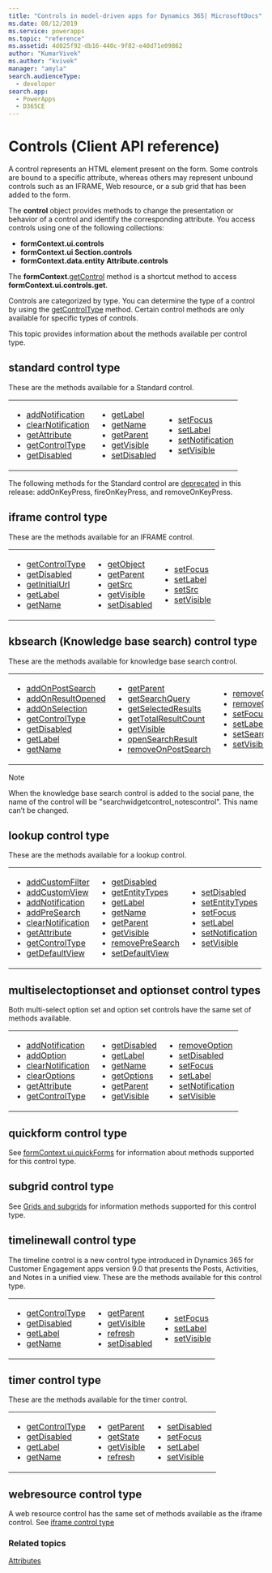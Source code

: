 ```yaml
---
title: "Controls in model-driven apps for Dynamics 365| MicrosoftDocs"
ms.date: 08/12/2019
ms.service: powerapps
ms.topic: "reference"
ms.assetid: 4d025f92-db16-440c-9f82-e40d71e09862
author: "KumarVivek"
ms.author: "kvivek"
manager: "amyla"
search.audienceType: 
  - developer
search.app: 
  - PowerApps
  - D365CE
---
```

# Controls (Client API reference)



A control represents an HTML element present on the form. Some controls are bound to a specific attribute, whereas others may represent unbound controls such as an IFRAME, Web resource, or a sub grid that has been added to the form. 

The **control** object provides methods to change the presentation or behavior of a control and identify the corresponding attribute. You access controls using one of the following collections: 
- **formContext.ui.controls**
- **formContext.ui Section.controls**
- **formContext.data.entity** **Attribute.controls**

The **formContext**.[getControl](controls/getControl.md) method is a shortcut method to access **formContext.ui.controls.get**. 

Controls are categorized by type. You can determine the type of a control by using the [getControlType](controls/getControlType.md) method. Certain control methods are only available for specific types of controls.

This topic provides information about the methods available per control type. 

## standard control type

These are the methods available for a Standard control.

<table>
<tr>
<td>
<ul>
<li><a href="controls/addNotification.md" data-raw-source="[addNotification](controls/addNotification.md)">addNotification</a></li>
<li><a href="controls/clearNotification.md" data-raw-source="[clearNotification](controls/clearNotification.md)">clearNotification</a></li>
<li><a href="controls/getAttribute.md" data-raw-source="[getAttribute](controls/getAttribute.md)">getAttribute</a></a></li>
<li><a href="controls/getControlType.md" data-raw-source="[getControlType](controls/getControlType.md)">getControlType</a></li>
<li><a href="controls/getDisabled.md" data-raw-source="[getDisabled](controls/getDisabled.md)">getDisabled</a></li>
</ul>
</td>
<td>
<ul>
<li><a href="controls/getLabel.md" data-raw-source="[getLabel](controls/getLabel.md)">getLabel</a></li>
<li><a href="controls/getName.md" data-raw-source="[getName](controls/getName.md)">getName</a></li>
<li><a href="controls/getParent.md" data-raw-source="[getParent](controls/getParent.md)">getParent</a></li>
<li><a href="controls/getVisible.md" data-raw-source="[getVisible](controls/getVisible.md)">getVisible</a></li>
<li><a href="controls/setDisabled.md" data-raw-source="[setDisabled](controls/setDisabled.md)">setDisabled</a></li>
</ul>
</td>
<td>
<ul>
<li><a href="controls/setFocus.md" data-raw-source="[setFocus](controls/setFocus.md)">setFocus</a></li>
<li><a href="controls/setLabel.md" data-raw-source="[setLabel](controls/setLabel.md)">setLabel</a></li>
<li><a href="controls/setNotification.md" data-raw-source="[setNotification](controls/setNotification.md)">setNotification</a></li>
<li><a href="controls/setVisible.md" data-raw-source="[setVisible](controls/setVisible.md)">setVisible</a></li>
</ul>
</td>
</tr>
</table>

The following methods for the Standard control are [deprecated](/dynamics365/get-started/whats-new/customer-engagement/important-changes-coming#some-client-apis-are-deprecated) in this release: addOnKeyPress, fireOnKeyPress, and removeOnKeyPress.

## iframe control type

These are the methods available for an IFRAME control.

<table>
<tr>
<td>
<ul>
<li><a href="controls/getControlType.md" data-raw-source="[getControlType](controls/getControlType.md)">getControlType</a></li>
<li><a href="controls/getDisabled.md" data-raw-source="[getDisabled](controls/getDisabled.md)">getDisabled</a></li>
<li><a href="controls/getInitialUrl.md" data-raw-source="[getInitialUrl](controls/getInitialUrl.md)">getInitialUrl</a></li>
<li><a href="controls/getLabel.md" data-raw-source="[getLabel](controls/getLabel.md)">getLabel</a></li>
<li><a href="controls/getName.md" data-raw-source="[getName](controls/getName.md)">getName</a></li>
</ul>
</td>
<td>
<ul>
<li><a href="controls/getObject.md" data-raw-source="[getObject](controls/getObject.md)">getObject</a></li>
<li><a href="controls/getParent.md" data-raw-source="[getParent](controls/getParent.md)">getParent</a></li>
<li><a href="controls/getSrc.md" data-raw-source="[getSrc](controls/getSrc.md)">getSrc</a></li>
<li><a href="controls/getVisible.md" data-raw-source="[getVisible](controls/getVisible.md)">getVisible</a></li>
<li><a href="controls/setDisabled.md" data-raw-source="[setDisabled](controls/setDisabled.md)">setDisabled</a></li>
</ul>
</td>
<td>
<ul>
<li><a href="controls/setFocus.md" data-raw-source="[setFocus](controls/setFocus.md)">setFocus</a></li>
<li><a href="controls/setLabel.md" data-raw-source="[setLabel](controls/setLabel.md)">setLabel</a></li>
<li><a href="controls/setSrc.md" data-raw-source="[setSrc](controls/setSrc.md)">setSrc</a></li>
<li><a href="controls/setVisible.md" data-raw-source="[setVisible](controls/setVisible.md)">setVisible</a></li>
</ul>
</td>
</tr>
</table>

## kbsearch (Knowledge base search) control type

These are the methods available for knowledge base search control.

<table>
<tr>
<td>
<ul>
<li><a href="controls/addOnPostSearch.md" data-raw-source="[addOnPostSearch](controls/addOnPostSearch.md)">addOnPostSearch</a></li>
<li><a href="controls/addOnResultOpened.md" data-raw-source="[addOnResultOpened](controls/addOnResultOpened.md)">addOnResultOpened</a></li>
<li><a href="controls/addOnSelection.md" data-raw-source="[addOnSelection](controls/addOnSelection.md)">addOnSelection</a></li>
<li><a href="controls/getControlType.md" data-raw-source="[getControlType](controls/getControlType.md)">getControlType</a></li>
<li><a href="controls/getDisabled.md" data-raw-source="[getDisabled](controls/getDisabled.md)">getDisabled</a></li>
<li><a href="controls/getLabel.md" data-raw-source="[getLabel](controls/getLabel.md)">getLabel</a></li>
<li><a href="controls/getName.md" data-raw-source="[getName](controls/getName.md)">getName</a></li>
</ul>
</td>
<td>
<ul>
<li><a href="controls/getParent.md" data-raw-source="[getParent](controls/getParent.md)">getParent</a></li>
<li><a href="controls/getSearchQuery.md" data-raw-source="[getSearchQuery](controls/getSearchQuery.md)">getSearchQuery</a></li>
<li><a href="controls/getSelectedResults.md" data-raw-source="[getSelectedResults](controls/getSelectedResults.md)">getSelectedResults</a></li>
<li><a href="controls/getTotalResultCount.md" data-raw-source="[getTotalResultCount](controls/getTotalResultCount.md)">getTotalResultCount</a></li>
<li><a href="controls/getVisible.md" data-raw-source="[getVisible](controls/getVisible.md)">getVisible</a></li>
<li><a href="controls/openSearchResult.md" data-raw-source="[openSearchResult](controls/openSearchResult.md)">openSearchResult</a></li>
<li><a href="controls/removeOnPostSearch.md" data-raw-source="[removeOnPostSearch](controls/removeOnPostSearch.md)">removeOnPostSearch</a></li>

</ul>
</td>
<td>
<ul>
<li><a href="controls/removeOnResultOpened.md" data-raw-source="[removeOnResultOpened](controls/removeOnResultOpened.md)">removeOnResultOpened</a></li>
<li><a href="controls/removeOnSelection.md" data-raw-source="[removeOnSelection](controls/removeOnSelection.md)">removeOnSelection</a></li>
<li><a href="controls/setFocus.md" data-raw-source="[setFocus](controls/setFocus.md)">setFocus</a></li>
<li><a href="controls/setLabel.md" data-raw-source="[setLabel](controls/setLabel.md)">setLabel</a></li>
<li><a href="controls/setSearchQuery.md" data-raw-source="[setSearchQuery](controls/setSearchQuery.md)">setSearchQuery</a></li>
<li><a href="controls/setVisible.md" data-raw-source="[setVisible](controls/setVisible.md)">setVisible</a></li>
</ul>
</td>
</tr>
</table>

>[!NOTE]
>When the knowledge base search control is added to the social pane, the name of the control will be "searchwidgetcontrol_notescontrol". This name can’t be changed. 

## lookup control type

These are the methods available for a lookup control.

<table>
<tr>
<td>
<ul>
<li><a href="controls/addCustomFilter.md" data-raw-source="[addCustomFilter](controls/addCustomFilter.md)">addCustomFilter</a></li>
<li><a href="controls/addCustomView.md" data-raw-source="[addCustomView](controls/addCustomView.md)">addCustomView</a></li>
<li><a href="controls/addNotification.md" data-raw-source="[addNotification](controls/addNotification.md)">addNotification</a></li>
<li><a href="controls/addPreSearch.md" data-raw-source="[addPreSearch](controls/addPreSearch.md)">addPreSearch</a></li>
<li><a href="controls/clearNotification.md" data-raw-source="[clearNotification](controls/clearNotification.md)">clearNotification</a></li>
<li><a href="controls/getAttribute.md" data-raw-source="[getAttribute](controls/getAttribute.md)">getAttribute</a></a></li>
<li><a href="controls/getControlType.md" data-raw-source="[getControlType](controls/getControlType.md)">getControlType</a></li>
<li><a href="controls/getDefaultView.md" data-raw-source="[getDefaultView](controls/getDefaultView.md)">getDefaultView</a></li>
</ul>
</td>
<td>
<ul>
<li><a href="controls/getDisabled.md" data-raw-source="[getDisabled](controls/getDisabled.md)">getDisabled</a></li>
<li><a href="controls/getEntityTypes.md" data-raw-source="[getEntityTypes](controls/getEntityTypes.md)">getEntityTypes</a></li>
<li><a href="controls/getLabel.md" data-raw-source="[getLabel](controls/getLabel.md)">getLabel</a></li>
<li><a href="controls/getName.md" data-raw-source="[getName](controls/getName.md)">getName</a></li>
<li><a href="controls/getParent.md" data-raw-source="[getParent](controls/getParent.md)">getParent</a></li>
<li><a href="controls/getVisible.md" data-raw-source="[getVisible](controls/getVisible.md)">getVisible</a></li>
<li><a href="controls/removePreSearch.md" data-raw-source="[removePreSearch](controls/removePreSearch.md)">removePreSearch</a></li>
<li><a href="controls/setDefaultView.md" data-raw-source="[setDefaultView](controls/setDefaultView.md)">setDefaultView</a></li>

</ul>
</td>
<td>
<ul>
<li><a href="controls/setDisabled.md" data-raw-source="[setDisabled](controls/setDisabled.md)">setDisabled</a></li>
<li><a href="controls/setEntityTypes.md" data-raw-source="[setEntityTypes](controls/setEntityTypes.md)">setEntityTypes</a></li>
<li><a href="controls/setFocus.md" data-raw-source="[setFocus](controls/setFocus.md)">setFocus</a></li>
<li><a href="controls/setLabel.md" data-raw-source="[setLabel](controls/setLabel.md)">setLabel</a></li>
<li><a href="controls/setNotification.md" data-raw-source="[setNotification](controls/setNotification.md)">setNotification</a></li>
<li><a href="controls/setVisible.md" data-raw-source="[setVisible](controls/setVisible.md)">setVisible</a></li>
</ul>
</td>
</tr>
</table>

## multiselectoptionset and optionset control types

Both multi-select option set and option set controls have the same set of methods available.

<table>
<tr>
<td>
<ul>
<li><a href="controls/addNotification.md" data-raw-source="[addNotification](controls/addNotification.md)">addNotification</a></li>
<li><a href="controls/addOption.md" data-raw-source="[addOption](controls/addOption.md)">addOption</a></li>
<li><a href="controls/clearNotification.md" data-raw-source="[clearNotification](controls/clearNotification.md)">clearNotification</a></li>
<li><a href="controls/clearOptions.md" data-raw-source="[clearOptions](controls/clearOptions.md)">clearOptions</a></li>
<li><a href="controls/getAttribute.md" data-raw-source="[getAttribute](controls/getAttribute.md)">getAttribute</a></a></li>
<li><a href="controls/getControlType.md" data-raw-source="[getControlType](controls/getControlType.md)">getControlType</a></li>
</ul>
</td>
<td>
<ul>
<li><a href="controls/getDisabled.md" data-raw-source="[getDisabled](controls/getDisabled.md)">getDisabled</a></li>
<li><a href="controls/getLabel.md" data-raw-source="[getLabel](controls/getLabel.md)">getLabel</a></li>
<li><a href="controls/getName.md" data-raw-source="[getName](controls/getName.md)">getName</a></li>
<li><a href="controls/getOptions.md" data-raw-source="[getOptions](controls/getOptions.md)">getOptions</a></li>
<li><a href="controls/getParent.md" data-raw-source="[getParent](controls/getParent.md)">getParent</a></li>
<li><a href="controls/getVisible.md" data-raw-source="[getVisible](controls/getVisible.md)">getVisible</a></li>

</ul>
</td>
<td>
<ul>
<li><a href="controls/removeoption.md" data-raw-source="[removeOption](controls/removeoption.md)">removeOption</a></li>
<li><a href="controls/setDisabled.md" data-raw-source="[setDisabled](controls/setDisabled.md)">setDisabled</a></li>
<li><a href="controls/setFocus.md" data-raw-source="[setFocus](controls/setFocus.md)">setFocus</a></li>
<li><a href="controls/setLabel.md" data-raw-source="[setLabel](controls/setLabel.md)">setLabel</a></li>
<li><a href="controls/setNotification.md" data-raw-source="[setNotification](controls/setNotification.md)">setNotification</a></li>
<li><a href="controls/setVisible.md" data-raw-source="[setVisible](controls/setVisible.md)">setVisible</a></li>

</ul>
</td>
</tr>
</table>

## quickform control type

See [formContext.ui.quickForms](formcontext-ui-quickforms.md) for information about methods supported for this control type.

## subgrid control type

See [Grids and subgrids](grids.md) for information methods supported for this control type.

## timelinewall control type

The timeline control is a new control type introduced in Dynamics 365 for Customer Engagement apps version 9.0 that presents the Posts, Activities, and Notes in a unified view. These are the methods available for this control type.

<table>
<tr>
<td>
<ul>
<li><a href="controls/getControlType.md" data-raw-source="[getControlType](controls/getControlType.md)">getControlType</a></li>
<li><a href="controls/getDisabled.md" data-raw-source="[getDisabled](controls/getDisabled.md)">getDisabled</a></li>
<li><a href="controls/getLabel.md" data-raw-source="[getLabel](controls/getLabel.md)">getLabel</a></li>
<li><a href="controls/getName.md" data-raw-source="[getName](controls/getName.md)">getName</a></li>
</ul>
</td>
<td>
<ul>

<li><a href="controls/getParent.md" data-raw-source="[getParent](controls/getParent.md)">getParent</a></li>
<li><a href="controls/getVisible.md" data-raw-source="[getVisible](controls/getVisible.md)">getVisible</a></li>
<li><a href="controls/refresh.md" data-raw-source="[refresh](controls/refresh.md)">refresh</a></li>
<li><a href="controls/setDisabled.md" data-raw-source="[setDisabled](controls/setDisabled.md)">setDisabled</a></li>
</ul>
</td>
<td>
<ul>
<li><a href="controls/setFocus.md" data-raw-source="[setFocus](controls/setFocus.md)">setFocus</a></li>
<li><a href="controls/setLabel.md" data-raw-source="[setLabel](controls/setLabel.md)">setLabel</a></li>
<li><a href="controls/setVisible.md" data-raw-source="[setVisible](controls/setVisible.md)">setVisible</a></li>
</ul>
</td>
</tr>
</table>

## timer control type

These are the methods available for the timer control.

<table>
<tr>
<td>
<ul>
<li><a href="controls/getControlType.md" data-raw-source="[getControlType](controls/getControlType.md)">getControlType</a></li>
<li><a href="controls/getDisabled.md" data-raw-source="[getDisabled](controls/getDisabled.md)">getDisabled</a></li>
<li><a href="controls/getLabel.md" data-raw-source="[getLabel](controls/getLabel.md)">getLabel</a></li>
<li><a href="controls/getName.md" data-raw-source="[getName](controls/getName.md)">getName</a></li>
</ul>
</td>
<td>
<ul>

<li><a href="controls/getParent.md" data-raw-source="[getParent](controls/getParent.md)">getParent</a></li>
<li><a href="controls/getState.md" data-raw-source="[getState](controls/getState.md)">getState</a></li>
<li><a href="controls/getVisible.md" data-raw-source="[getVisible](controls/getVisible.md)">getVisible</a></li>
<li><a href="controls/refresh.md" data-raw-source="[refresh](controls/refresh.md)">refresh</a></li>

</ul>
</td>
<td>
<ul>
<li><a href="controls/setDisabled.md" data-raw-source="[setDisabled](controls/setDisabled.md)">setDisabled</a></li>
<li><a href="controls/setFocus.md" data-raw-source="[setFocus](controls/setFocus.md)">setFocus</a></li>
<li><a href="controls/setLabel.md" data-raw-source="[setLabel](controls/setLabel.md)">setLabel</a></li>
<li><a href="controls/setVisible.md" data-raw-source="[setVisible](controls/setVisible.md)">setVisible</a></li>
</ul>
</td>
</tr>
</table>

## webresource control type

A web resource control has the same set of methods available as the iframe control. See [iframe control type](#iframe-control-type)


### Related topics

[Attributes](attributes.md)
